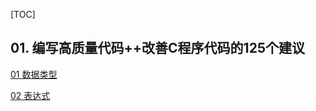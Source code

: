 [TOC]



## 01. 编写高质量代码++改善C程序代码的125个建议

[01 数据类型](./125_Suggestions_Writing_High_Quality_Code_for_c/01/data_type.md)

[02 表达式](./125_Suggestions_Writing_High_Quality_Code_for_c/02/expression.md)



